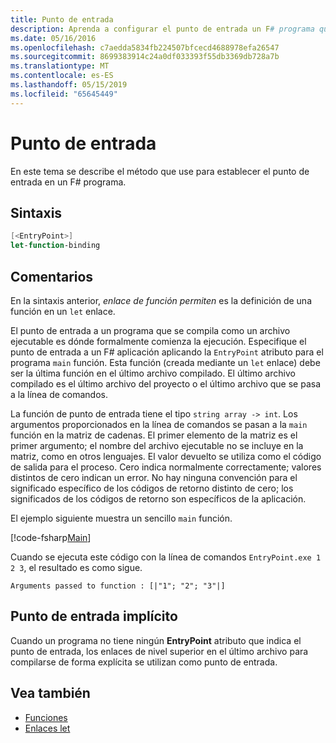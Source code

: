 ```yaml
---
title: Punto de entrada
description: Aprenda a configurar el punto de entrada un F# programa que se compila como un archivo ejecutable, dónde formalmente comienza la ejecución.
ms.date: 05/16/2016
ms.openlocfilehash: c7aedda5834fb224507bfcecd4688978efa26547
ms.sourcegitcommit: 8699383914c24a0df033393f55db3369db728a7b
ms.translationtype: MT
ms.contentlocale: es-ES
ms.lasthandoff: 05/15/2019
ms.locfileid: "65645449"
---
```

# <a name="entry-point"></a>Punto de entrada

En este tema se describe el método que use para establecer el punto de entrada en un F# programa.

## <a name="syntax"></a>Sintaxis

```fsharp
[<EntryPoint>]
let-function-binding
```

## <a name="remarks"></a>Comentarios

En la sintaxis anterior, *enlace de función permiten* es la definición de una función en un `let` enlace.

El punto de entrada a un programa que se compila como un archivo ejecutable es dónde formalmente comienza la ejecución. Especifique el punto de entrada a un F# aplicación aplicando la `EntryPoint` atributo para el programa `main` función. Esta función (creada mediante un `let` enlace) debe ser la última función en el último archivo compilado. El último archivo compilado es el último archivo del proyecto o el último archivo que se pasa a la línea de comandos.

La función de punto de entrada tiene el tipo `string array -> int`. Los argumentos proporcionados en la línea de comandos se pasan a la `main` función en la matriz de cadenas. El primer elemento de la matriz es el primer argumento; el nombre del archivo ejecutable no se incluye en la matriz, como en otros lenguajes. El valor devuelto se utiliza como el código de salida para el proceso. Cero indica normalmente correctamente; valores distintos de cero indican un error. No hay ninguna convención para el significado específico de los códigos de retorno distinto de cero; los significados de los códigos de retorno son específicos de la aplicación.

El ejemplo siguiente muestra un sencillo `main` función.

[!code-fsharp[Main](../../../../samples/snippets/fsharp/entry-point/snippet501.fs)]

Cuando se ejecuta este código con la línea de comandos `EntryPoint.exe 1 2 3`, el resultado es como sigue.

```console
Arguments passed to function : [|"1"; "2"; "3"|]
```

## <a name="implicit-entry-point"></a>Punto de entrada implícito

Cuando un programa no tiene ningún **EntryPoint** atributo que indica el punto de entrada, los enlaces de nivel superior en el último archivo para compilarse de forma explícita se utilizan como punto de entrada.

## <a name="see-also"></a>Vea también

- [Funciones](index.md)
- [Enlaces let](let-bindings.md)
